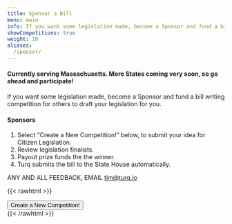 ```yaml
---
title: Sponsor a Bill
menu: main
info: If you want some legislation made, become a Sponsor and fund a bill writing competition for others to draft your legislation for you.
showCompetitions: true
weight: 10
aliases:
  /sponsor/
---
```


#### Currently serving Massachusetts. More States coming very soon, so go ahead and participate!  

If you want some legislation made, become a Sponsor and fund a bill writing competition for others to draft your legislation for you.  

#### Sponsors

1. Select “Create a New Competition!” below, to submit your idea for Citizen Legislation.  
2. Review legislation finalists.
3. Payout prize funds the the winner.
4. Turq submits the bill to the State House automatically.  

ANY AND ALL FEEDBACK, EMAIL [tim@turq.io](mailto:tim@turq.io)  

{{< rawhtml >}}
<br>
<div>
<a href="/admin/#/collections/Competitions/new" target="_blank"><button type="button" class="btn btn-secondary btn-lg">Create a New Competition!</button></a>
</div>
{{< /rawhtml >}}
